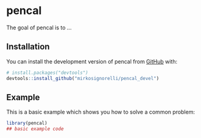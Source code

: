 
# pencal

<!-- badges: start -->
<!-- badges: end -->

The goal of pencal is to ...

## Installation

You can install the development version of pencal from [GitHub](https://github.com/) with:

``` r
# install.packages("devtools")
devtools::install_github("mirkosignorelli/pencal_devel")
```

## Example

This is a basic example which shows you how to solve a common problem:

``` r
library(pencal)
## basic example code
```

